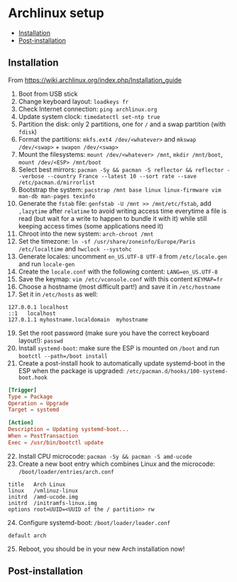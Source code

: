 # Archlinux setup

<!-- toc -->

- [Installation](#installation)
- [Post-installation](#post-installation)

<!-- tocstop -->

## Installation

From <https://wiki.archlinux.org/index.php/Installation_guide>

1. Boot from USB stick
2. Change keyboard layout: `loadkeys fr`
3. Check Internet connection: `ping archlinux.org`
4. Update system clock: `timedatectl set-ntp true`
5. Partition the disk: only 2 partitions, one for `/` and a swap partition (with `fdisk`)
6. Format the partitions: `mkfs.ext4 /dev/<whatever>` and `mkswap /dev/<swap>` + `swapon /dev/<swap>`
7. Mount the filesystems: `mount /dev/<whatever> /mnt`, `mkdir /mnt/boot`, `mount /dev/<ESP> /mnt/boot`
8. Select best mirrors: `pacman -Sy && pacman -S reflector && reflector --verbose --country France --latest 10 --sort rate --save /etc/pacman.d/mirrorlist`
9. Bootstrap the system: `pacstrap /mnt base linux linux-firmware vim man-db man-pages texinfo`
10. Generate the `fstab` file: `genfstab -U /mnt >> /mnt/etc/fstab`, add `,lazytime` after `relatime` to avoid writing access time everytime a file is read (but wait for a write to happen to bundle it with it) while still keeping access times (some applications need it)
11. Chroot into the new system: `arch-chroot /mnt`
12. Set the timezone: `ln -sf /usr/share/zoneinfo/Europe/Paris /etc/localtime` and `hwclock --systohc`
13. Generate locales: uncomment `en_US.UTF-8 UTF-8` from `/etc/locale.gen` and run `locale-gen`
14. Create the `locale.conf` with the following content: `LANG=en_US.UTF-8`
15. Save the keymap: `vim /etc/vconsole.conf` with this content `KEYMAP=fr`
16. Choose a hostname (most difficult part!) and save it in `/etc/hostname`
17. Set it in `/etc/hosts` as well:
```
127.0.0.1 localhost
::1   localhost
127.0.1.1 myhostname.localdomain  myhostname
```
19. Set the root password (make sure you have the correct keyboard layout!): `passwd`
20. Install `systemd-boot`: make sure the ESP is mounted on `/boot` and run `bootctl --path=/boot install`
21. Create a post-install hook to automatically update systemd-boot in the ESP when the package is upgraded: `/etc/pacman.d/hooks/100-systemd-boot.hook`
```toml
[Trigger]
Type = Package
Operation = Upgrade
Target = systemd

[Action]
Description = Updating systemd-boot...
When = PostTransaction
Exec = /usr/bin/bootctl update
```
22. Install CPU microcode: `pacman -Sy && pacman -S amd-ucode`
23. Create a new boot entry which combines Linux and the microcode: `/boot/loader/entries/arch.conf`
```
title   Arch Linux
linux   /vmlinuz-linux
initrd  /amd-ucode.img
initrd  /initramfs-linux.img
options root=UUID=<UUID of the / partition> rw
```
24. Configure systemd-boot: `/boot/loader/loader.conf`
```
default arch
```
25. Reboot, you should be in your new Arch installation now!

## Post-installation
